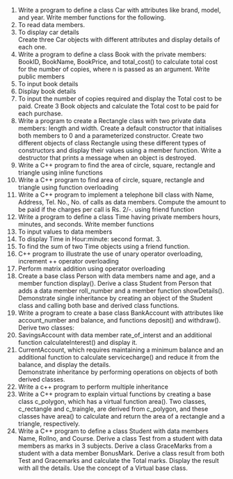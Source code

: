 1. Write a program to define a class Car with attributes like brand, model, and year. Write member 
functions for the following.  
1. To read data members. 
2. To display car details  
Create three Car objects with different attributes and display details of each one. 
2. Write a program to define a class Book with the private members: BookID, BookName, BookPrice, 
and total_cost() to calculate total cost for the number of copies, where n is passed as an argument. 
Write public members 
1. To input book details  
2. Display book details  
3. To input the number of copies required and display the Total cost to be paid. 
Create 3 Book objects and calculate the Total cost to be paid for each purchase. 
3. Write a program to create a Rectangle class with two private data members: length and width. 
Create a default constructor that initialises both members to 0 and a parameterized constructor. 
Create two different objects of class Rectangle using these different types of constructors and display 
their values using a member function. Write a destructor that prints a message when an object is 
destroyed. 
4. Write a C++ program to find the area of circle, square, rectangle and triangle using inline functions 
5. Write a C++ program to find area of circle, square, rectangle and triangle using function 
overloading 
6. Write a C++ program to implement a telephone bill class with Name, Address, Tel. No., No. of calls 
as data members. Compute the amount to be paid if the charges per call is Rs. 2/-. using friend 
function 
7. Write a program to define a class Time having private members hours, minutes, and seconds. 
Write member functions 
1. To input values to data members 
2. To display Time in Hour:minute: second format. 3. 
3. To find the sum of two Time objects using a friend function. 
8. C++ program to illustrate the use of unary operator overloading, increment ++ operator 
overloading 
9. Perform matrix addition using operator overloading 
10. Create a base class Person with data members name and age, and a member function display(). 
Derive a class Student from Person that adds a data member roll_number and a member function 
showDetails(). Demonstrate single inheritance by creating an object of the Student class and calling 
both base and derived class functions. 
11. Write a program to create a base class BankAccount with attributes like account_number and 
balance, and functions deposit() and withdraw(). 
Derive two classes: 
1. SavingsAccount with data member rate_of_interst and an additional function 
calculateInterest() and display it. 
2. CurrentAccount, which requires maintaining a minimum balance and an additional 
function to calculate servicecharge() and reduce it from the balance, and display the details.  
Demonstrate inheritance by performing operations on objects of both derived classes. 
12. Write a c++ program to perform multiple inheritance 
13. Write a C++ program to explain virtual functions by creating a base class c_polygon, which has a 
virtual function area(). Two classes, c_rectangle and c_traingle, are derived from c_polygon, and 
these classes have area() to calculate and return the area of a rectangle and a triangle, respectively. 
14. Write a C++ program to define a class Student with data members Name, Rollno, and Course. 
Derive a class Test from a student with data members as marks in 3 subjects. Derive a class 
GraceMarks from a student with a data member BonusMark. Derive a class result from both Test and 
Gracemarks and calculate the Total marks. Display the result with all the details. Use the concept of a 
Virtual base class.

